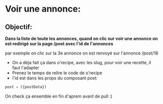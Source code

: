 # Voir une annonce: 

## Objectif: 

**Dans la liste de toute les annonces, quand on clic sur voir une annonce on est redirigé sur la page
/post avec l'id de l'annonces**

par exemple on clic sur la 3e annonce on est renvoyé sur l'annonce
/post/18

- On a déja fait ça dans o'recipe, avec les slug, pour voir une recette, il faut l'adapter
- Prenez le temps de relire le code de o'recipe
- l'id est dans les props du composant post: 
```js 
post = ({postData})
```

On check ça ensemble en fin d'aprem avant de pull :) 

